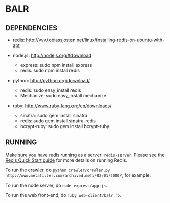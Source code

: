 BALR
====

DEPENDENCIES
------------

* redis: http://vvv.tobiassjosten.net/linux/installing-redis-on-ubuntu-with-apt

* node.js: http://nodejs.org/#download
    * express: sudo npm install express
    * redis: sudo npm install redis
    
* python: http://python.org/download/
    * redis: sudo easy_install redis
    * Mechanize: sudo easy_install mechanize

* ruby: http://www.ruby-lang.org/en/downloads/
    * sinatra: sudo gem install sinatra
    * redis: sudo gem install sinatra-redis
    * bcrypt-ruby: sudo gem install bcrypt-ruby

RUNNING
-------
Make sure you have redis running as a server: ```redis-server```. Please see the [Redis Quick Start guide](http://redis.io/topics/quickstart) for more details on running Redis.

To run the crawler, do ```python crawler/crawler.py http://www.metafilter.com/archived.mefi/02/01/2000/```, for example.

To run the node server, do ```node express/app.js```.

To run the web front-end, do ```ruby web-client/balr.rb```.